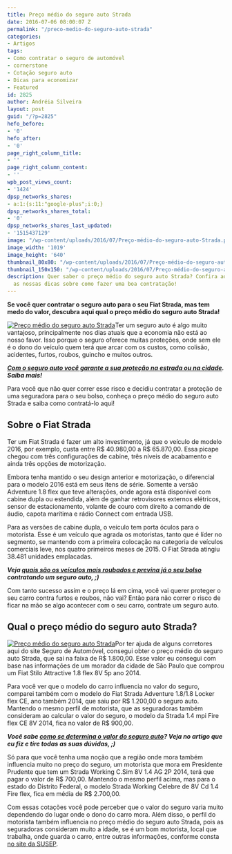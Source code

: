 ```yaml
---
title: Preço médio do seguro auto Strada
date: 2016-07-06 08:00:07 Z
permalink: "/preco-medio-do-seguro-auto-strada"
categories:
- Artigos
tags:
- Como contratar o seguro de automóvel
- cornerstone
- Cotação seguro auto
- Dicas para economizar
- Featured
id: 2825
author: Andréia Silveira
layout: post
guid: "/?p=2825"
hefo_before:
- '0'
hefo_after:
- '0'
page_right_column_title:
- ''
page_right_column_content:
- ''
wpb_post_views_count:
- '1424'
dpsp_networks_shares:
- a:1:{s:11:"google-plus";i:0;}
dpsp_networks_shares_total:
- '0'
dpsp_networks_shares_last_updated:
- '1515437129'
image: "/wp-content/uploads/2016/07/Preço-médio-do-seguro-auto-Strada.png"
image_width: '1019'
image_height: '640'
thumbnail_80x80: "/wp-content/uploads/2016/07/Preço-médio-do-seguro-auto-Strada-80x80.png"
thumbnail_150x150: "/wp-content/uploads/2016/07/Preço-médio-do-seguro-auto-Strada-150x150.png"
description: Quer saber o preço médio do seguro auto Strada? Confira aqui e anote
  as nossas dicas sobre como fazer uma boa contratação!
---
```


**Se você quer contratar o seguro auto para o seu Fiat Strada, mas tem medo do valor, descubra aqui qual o preço médio do seguro auto Strada!**

[<img class="alignleft wp-image-2826" title="Preço médio do seguro auto Strada" src="/wp-content/uploads/2016/07/Preço-médio-do-seguro-auto-Strada.png" alt="Preço médio do seguro auto Strada" width="320" height="201" srcset="/wp-content/uploads/2016/07/Preço-médio-do-seguro-auto-Strada.png 1019w, /wp-content/uploads/2016/07/Preço-médio-do-seguro-auto-Strada-250x157.png 250w, /wp-content/uploads/2016/07/Preço-médio-do-seguro-auto-Strada-768x482.png 768w, /wp-content/uploads/2016/07/Preço-médio-do-seguro-auto-Strada-700x440.png 700w, /wp-content/uploads/2016/07/Preço-médio-do-seguro-auto-Strada-120x75.png 120w" sizes="(max-width: 320px) 100vw, 320px" />](/wp-content/uploads/2016/07/Preço-médio-do-seguro-auto-Strada.png)Ter um seguro auto é algo muito vantajoso, principalmente nos dias atuais que a economia não está ao nosso favor. Isso porque o seguro oferece muitas proteções, onde sem ele é o dono do veículo quem terá que arcar com os custos, como colisão, acidentes, furtos, roubos, guincho e muitos outros.

**_<a href="/seguro-de-carro" target="_blank">Com o seguro auto você garante a sua proteção na estrada ou na cidade</a>. Saiba mais!_**

Para você que não quer correr esse risco e decidiu contratar a proteção de uma seguradora para o seu bolso, conheça o preço médio do seguro auto Strada e saiba como contratá-lo aqui!

## Sobre o Fiat Strada

Ter um Fiat Strada é fazer um alto investimento, já que o veículo de modelo 2016, por exemplo, custa entre R$ 40.980,00 a R$ 65.870,00. Essa picape chegou com três configurações de cabine, três níveis de acabamento e ainda três opções de motorização.

Embora tenha mantido o seu design anterior e motorização, o diferencial para o modelo 2016 está em seus itens de série. Somente a versão Adventure 1.8 flex que teve alterações, onde agora está disponível com cabine dupla ou estendida, além de ganhar retrovisores externos elétricos, sensor de estacionamento, volante de couro com direito a comando de áudio, capota marítima e rádio Connect com entrada USB.

Para as versões de cabine dupla, o veículo tem porta óculos para o motorista. Esse é um veículo que agrada os motoristas, tanto que é líder no segmento, se mantendo com a primeira colocação na categoria de veículos comerciais leve, nos quatro primeiros meses de 2015. O Fiat Strada atingiu 38.481 unidades emplacadas.

**_Veja <a href="/10-carros-mais-roubados-no-abc" target="_blank">quais são os veículos mais roubados e previna já o seu bolso</a> contratando um seguro auto, ;)_**

Com tanto sucesso assim e o preço lá em cima, você vai querer proteger o seu carro contra furtos e roubos, não vai? Então para não correr o risco de ficar na mão se algo acontecer com o seu carro, contrate um seguro auto.

## Qual o preço médio do seguro auto Strada?

[<img class="alignleft wp-image-2827 size-full" title="Preço médio do seguro auto Strada" src="/wp-content/uploads/2016/07/Preço-médio-do-seguro-auto-Strada2.jpg" alt="Preço médio do seguro auto Strada" width="307" height="164" srcset="/wp-content/uploads/2016/07/Preço-médio-do-seguro-auto-Strada2.jpg 307w, /wp-content/uploads/2016/07/Preço-médio-do-seguro-auto-Strada2-250x134.jpg 250w, /wp-content/uploads/2016/07/Preço-médio-do-seguro-auto-Strada2-120x64.jpg 120w" sizes="(max-width: 307px) 100vw, 307px" />](/wp-content/uploads/2016/07/Preço-médio-do-seguro-auto-Strada2.jpg)Por ter ajuda de alguns corretores aqui do site Seguro de Automóvel, consegui obter o preço médio do seguro auto Strada, que sai na faixa de R$ 1.800,00. Esse valor eu consegui com base nas informações de um morador da cidade de São Paulo que comprou um Fiat Stilo Attractive 1.8 flex 8V 5p ano 2014.

Para você ver que o modelo do carro influencia no valor do seguro, comparei também com o modelo do Fiat Strada Adventure 1.8/1.8 Locker flex CE, ano também 2014, que saiu por R$ 1.200,00 o seguro auto. Mantendo o mesmo perfil de motorista, que as seguradoras também consideram ao calcular o valor do seguro, o modelo da Strada 1.4 mpi Fire flex CE 8V 2014, fica no valor de R$ 900,00.

**_Você sabe <a href="/valor-do-seguro-auto" target="_blank">como se determina o valor do seguro auto</a>? Veja no artigo que eu fiz e tire todas as suas dúvidas, ;)_**

Só para que você tenha uma noção que a região onde mora também influencia muito no preço do seguro, um motorista que mora em Presidente Prudente que tem um Strada Working C.Sim 8V 1.4 AG 2P 2014, terá que pagar o valor de R$ 700,00. Mantendo o mesmo perfil acima, mas para o estado do Distrito Federal, o modelo Strada Working Celebre de 8V Cd 1.4 Fire flex, fica em média de R$ 2.700,00.

Com essas cotações você pode perceber que o valor do seguro varia muito dependendo do lugar onde o dono do carro mora. Além disso, o perfil do motorista também influencia no preço médio do seguro auto Strada, pois as seguradoras consideram muito a idade, se é um bom motorista, local que trabalha, onde guarda o carro, entre outras informações, conforme consta <a href="http://www.susep.gov.br/menu/informacoes-ao-mercado/envio-de-dados-a-susep/seguro-de-automoveis" target="_blank">no site da SUSEP</a>.
